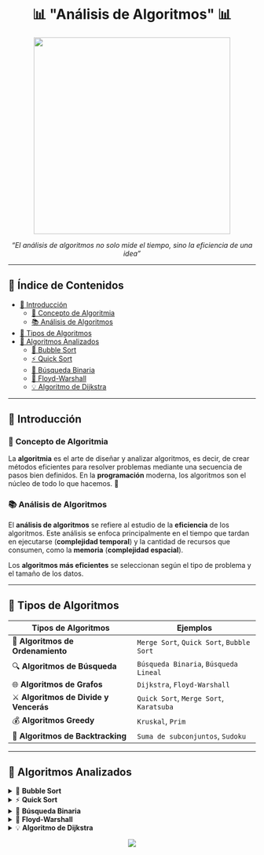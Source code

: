 
<h1 align="center">📊 "Análisis de Algoritmos" 📊</h1>


<p align="center">
    <img src="http://virtual.itpachuca.edu.mx/moodle/pluginfile.php/63387/course/overviewfiles/programacion.gif" width="400" />
</p>

<p align="center">
  <em>“El análisis de algoritmos no solo mide el tiempo, sino la eficiencia de una idea”</em>
</p>

---

## 🧭 **Índice de Contenidos**

- [📌 Introducción](#-introducción)
  - [🔑 Concepto de Algoritmia](#-concepto-de-algoritmia)
  - [📚 Análisis de Algoritmos](#-análisis-de-algoritmos)
- [🌟 Tipos de Algoritmos](#-tipos-de-algoritmos)
- [📐 Algoritmos Analizados](#-algoritmos-analizados)
  - [🔁 Bubble Sort](#bubble-sort)
  - [⚡ Quick Sort](#quick-sort)
  - [🔎 Búsqueda Binaria](#búsqueda-binaria)
  - [🌉 Floyd-Warshall](#floyd-warshall)
  - [💡 Algoritmo de Dijkstra](#algoritmo-de-dijkstra)


---

## 📌 **Introducción**

### 🔑 **Concepto de Algoritmia**

La **algoritmia** es el arte de diseñar y analizar algoritmos, es decir, de crear métodos eficientes para resolver problemas mediante una secuencia de pasos bien definidos. En la **programación** moderna, los algoritmos son el núcleo de todo lo que hacemos. 🧠

### 📚 **Análisis de Algoritmos**

El **análisis de algoritmos** se refiere al estudio de la **eficiencia** de los algoritmos. Este análisis se enfoca principalmente en el tiempo que tardan en ejecutarse (**complejidad temporal**) y la cantidad de recursos que consumen, como la **memoria** (**complejidad espacial**). 

Los **algoritmos más eficientes** se seleccionan según el tipo de problema y el tamaño de los datos.

---

## 🌟 **Tipos de Algoritmos**

| **Tipos de Algoritmos**                           | **Ejemplos**                                |
|--------------------------------------------------|--------------------------------------------|
| 🔁 **Algoritmos de Ordenamiento**                | `Merge Sort`, `Quick Sort`, `Bubble Sort`  |
| 🔍 **Algoritmos de Búsqueda**                    | `Búsqueda Binaria`, `Búsqueda Lineal`      |
| 🌐 **Algoritmos de Grafos**                      | `Dijkstra`, `Floyd-Warshall`               |
| ⚔️ **Algoritmos de Divide y Vencerás**           | `Quick Sort`, `Merge Sort`, `Karatsuba`    |
| 💰 **Algoritmos Greedy**                         | `Kruskal`, `Prim`                          |
| 🧩 **Algoritmos de Backtracking**                | `Suma de subconjuntos`, `Sudoku`           |

---

## 📐 **Algoritmos Analizados**

<details>
<summary>🔁 <strong>Bubble Sort</strong></summary>

<p align="center">
  <img src="https://www.programmingsimplified.com/images/c/bubble-sort.gif" width="370"/>
</p>

📌 <strong>Tipo:</strong> Ordenamiento  
🧠 <strong>Complejidad Temporal:</strong>  
- Mejor caso: <code>O(n)</code> 🟢 (cuando la lista ya está ordenada)  
- Peor caso: <code>O(n²)</code> 🔴 (cuando está invertida)

📋 <strong>Descripción:</strong>  
Este algoritmo compara cada par de elementos adyacentes y los intercambia si están en el orden incorrecto. Repite este proceso hasta que no se realicen más intercambios.

🧪 <strong>Ideal para:</strong>  
Usado principalmente con fines educativos. No es eficiente para grandes conjuntos de datos.

### 📥 Ejemplo de Entrada y Salida:

- **Entrada:** `[5, 2, 9, 1, 5, 6]`  
- **Salida esperada:** `[1, 2, 5, 5, 6, 9]`

### 💻 Código en Java:

```java
for (int i = 0; i < n - 1; i++) {
    for (int j = 0; j < n - i - 1; j++) {
        if (arr[j] > arr[j + 1]) {
            int temp = arr[j];
            arr[j] = arr[j + 1];
            arr[j + 1] = temp;
        }
    }
}

```
</details>

<details>
<summary>⚡ <strong>Quick Sort</strong></summary>

<p align="center">
  <img src="https://upload.wikimedia.org/wikipedia/commons/6/6a/Sorting_quicksort_anim.gif" width="250"/>
</p>

📌 <strong>Tipo:</strong> Ordenamiento  
🧠 <strong>Complejidad Temporal:</strong>  
- Promedio: <code>O(n log n)</code> 🟢  
- Peor caso: <code>O(n²)</code> 🔴

📋 <strong>Descripción:</strong>  
Quick Sort selecciona un **pivote** y divide el arreglo en dos partes: una con elementos menores y otra con elementos mayores. Luego ordena las sublistas recursivamente. Es un claro ejemplo del paradigma **Divide y Vencerás**.

🧪 <strong>Ideal para:</strong>  
Grandes conjuntos de datos debido a su buena eficiencia en promedio. Muy usado en implementaciones prácticas.

### 📥 Ejemplo de Entrada y Salida:

- **Entrada:** `[10, 7, 8, 9, 1, 5]`  
- **Salida esperada:** `[1, 5, 7, 8, 9, 10]`

### 💻 Código en Java:

```java
void quickSort(int[] arr, int low, int high) {
    if (low < high) {
        int pi = partition(arr, low, high);
        quickSort(arr, low, pi - 1);
        quickSort(arr, pi + 1, high);
    }
}

```
</details>
<details> <summary>🔎 <strong>Búsqueda Binaria</strong></summary> <p align="center"> <img src="https://www.freecodecamp.org/espanol/news/content/images/2021/03/binary-search-1.gif" width="430"/> </p>
📌 <strong>Tipo:</strong> Búsqueda
🧠 <strong>Complejidad Temporal:</strong>

Mejor caso: <code>O(1)</code> 🟢

Peor caso: <code>O(log n)</code> 🟡

📋 <strong>Descripción:</strong>
Busca un elemento dividiendo el arreglo ordenado en mitades sucesivas.

🧪 <strong>Ideal para:</strong>
Arreglos ordenados.

📥 Ejemplo:
Entrada: [1, 3, 5, 7, 9], buscar 5

Salida: Índice 2

💻 Código en Java:
```java
int binarySearch(int[] arr, int x) {
    int low = 0, high = arr.length - 1;
    while (low <= high) {
        int mid = low + (high - low) / 2;
        if (arr[mid] == x) return mid;
        if (arr[mid] < x) low = mid + 1;
        else high = mid - 1;
    }
    return -1;
}
```
</details>
<details> <summary>🌉 <strong>Floyd-Warshall</strong></summary> <p align="center"> <img src="https://upload.wikimedia.org/wikipedia/commons/0/0f/Floyd_warshall_gif.gif" width="210"/> </p>
📌 <strong>Tipo:</strong> Grafos
🧠 <strong>Complejidad Temporal:</strong>

Siempre: <code>O(n³)</code> 🔴

📋 <strong>Descripción:</strong>
Calcula las rutas más cortas entre todos los pares de nodos de un grafo ponderado.

🧪 <strong>Ideal para:</strong>
Problemas de redes, conexiones y caminos mínimos.

💻 Código en Java:
```java
for (int k = 0; k < n; k++) {
    for (int i = 0; i < n; i++) {
        for (int j = 0; j < n; j++) {
            dist[i][j] = Math.min(dist[i][j], dist[i][k] + dist[k][j]);
        }
    }
}
```
</details>
<details> <summary>💡 <strong>Algoritmo de Dijkstra</strong></summary> <p align="center"> <img src="https://upload.wikimedia.org/wikipedia/commons/5/57/Dijkstra_Animation.gif" width="270"/> </p>
📌 <strong>Tipo:</strong> Grafos
🧠 <strong>Complejidad Temporal:</strong>

Con heap: <code>O((V + E) log V)</code> 🟢

📋 <strong>Descripción:</strong>
Encuentra el camino más corto desde un nodo origen a todos los demás en un grafo con pesos positivos.

🧪 <strong>Ideal para:</strong>
GPS, redes, videojuegos.

💻 Código en Java (esbozo):
```java
PriorityQueue<Node> pq = new PriorityQueue<>();
dist[src] = 0;
pq.add(new Node(src, 0));

while (!pq.isEmpty()) {
    Node current = pq.poll();
    for (Edge e : adj[current.id]) {
        if (dist[e.to] > dist[current.id] + e.weight) {
            dist[e.to] = dist[current.id] + e.weight;
            pq.add(new Node(e.to, dist[e.to]));
        }
    }
}

```
</details>
<p align="center">
  <img src="https://readme-typing-svg.demolab.com?font=Fira+Code&pause=1000&color=2F80ED&width=435&lines=Gracias+por+explorar+el+repositorio!;¡Sigue+explorando+los+algoritmos!;" />
</p>

